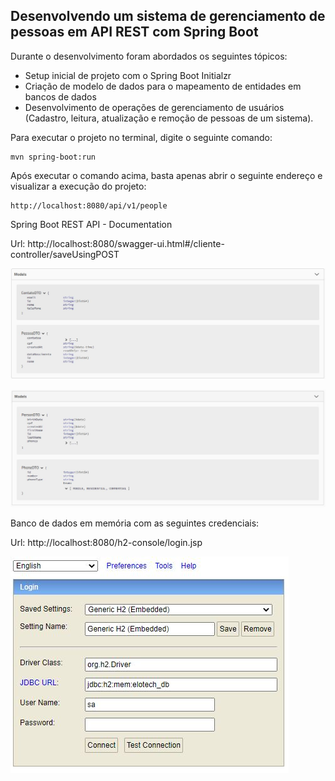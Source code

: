 <h2>Desenvolvendo um sistema de gerenciamento de pessoas em API REST com Spring Boot</h2>

Durante o desenvolvimento foram abordados os seguintes tópicos:

* Setup inicial de projeto com o Spring Boot Initialzr 
* Criação de modelo de dados para o mapeamento de entidades em bancos de dados
* Desenvolvimento de operações de gerenciamento de usuários (Cadastro, leitura, atualização e remoção de pessoas de um sistema).

Para executar o projeto no terminal, digite o seguinte comando:

```shell script
mvn spring-boot:run 
```

Após executar o comando acima, basta apenas abrir o seguinte endereço e visualizar a execução do projeto:

```
http://localhost:8080/api/v1/people
```

Spring Boot REST API - Documentation

Url: http://localhost:8080/swagger-ui.html#/cliente-controller/saveUsingPOST

![alt text](https://github.com/DaniloSoares0/person-api/blob/0eb950afb243dfd8047bbf357903f2b1e309ceff/personapi/src/main/resources/img/capture1.JPG)

![alt text](https://github.com/DaniloSoares0/person-api/blob/0eb950afb243dfd8047bbf357903f2b1e309ceff/personapi/src/main/resources/img/capturar2.JPG)

Banco de dados em memória com as seguintes credenciais:

Url: http://localhost:8080/h2-console/login.jsp

![alt text](https://github.com/DaniloSoares0/person-api/blob/0eb950afb243dfd8047bbf357903f2b1e309ceff/personapi/src/main/resources/img/capture3.JPG)
